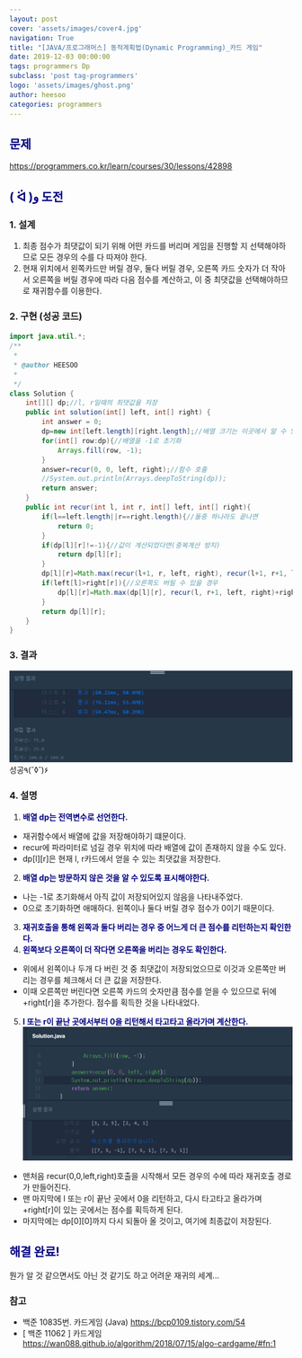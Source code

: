 ```yaml
---
layout: post
cover: 'assets/images/cover4.jpg'
navigation: True
title: "[JAVA/프로그래머스] 동적계획법(Dynamic Programming)_카드 게임"
date: 2019-12-03 00:00:00
tags: programmers Dp
subclass: 'post tag-programmers'
logo: 'assets/images/ghost.png'
author: heesoo
categories: programmers
---
```

## <span style="color:navy">문제</span>
<https://programmers.co.kr/learn/courses/30/lessons/42898>

## <span style="color:navy">( ᐛ )و 도전</span>

### 1. 설계
1. 최종 점수가 최댓값이 되기 위해 어떤 카드를 버리며 게임을 진행할 지 선택해야하므로 모든 경우의 수를 다 따져야 한다.
2. 현재 위치에서 왼쪽카드만 버릴 경우, 둘다 버릴 경우, 오른쪽 카드 숫자가 더 작아서 오른쪽을 버릴 경우에 따라 다음 점수를 계산하고, 이 중 최댓값을 선택해야하므로 재귀함수를 이용한다.


### 2. 구현 (성공 코드)
```java
import java.util.*;
/**
 *
 * @author HEESOO
 *
 */
class Solution {
    int[][] dp;//l, r일때의 최댓값을 저장
    public int solution(int[] left, int[] right) {
        int answer = 0;
        dp=new int[left.length][right.length];//배열 크기는 이곳에서 알 수 있으므로 여기서 초기화
        for(int[] row:dp){//배열을 -1로 초기화
            Arrays.fill(row, -1);
        }
        answer=recur(0, 0, left, right);//함수 호출
        //System.out.println(Arrays.deepToString(dp));
        return answer;
    }
    public int recur(int l, int r, int[] left, int[] right){
        if(l==left.length||r==right.length){//둘중 하나라도 끝나면
            return 0;
        }
        if(dp[l][r]!=-1){//값이 계산되었다면(중복계산 방지)
            return dp[l][r];
        }
        dp[l][r]=Math.max(recur(l+1, r, left, right), recur(l+1, r+1, left, right));//왼쪽만 버릴지, 둘다 버릴지 결정
        if(left[l]>right[r]){//오른쪽도 버릴 수 있을 경우
            dp[l][r]=Math.max(dp[l][r], recur(l, r+1, left, right)+right[r]);//버리는게 이득인지 확인
        }
        return dp[l][r];
    }
}
```

### 3. 결과
![실행결과](./assets/images/191203_3.PNG)
성공٩(˘◊˘)۶

### 4. 설명
1. **<span style="color:navy">배열 dp는 전역변수로 선언한다.</span>**  
- 재귀함수에서 배열에 값을 저장해야하기 떄문이다.
- recur에 파라미터로 넘길 경우 위치에 따라 배열에 값이 존재하지 않을 수도 있다.
- dp[l][r]은 현재 l, r카드에서 얻을 수 있는 최댓값을 저장한다.
2. **<span style="color:navy">배열 dp는 방문하지 않은 것을 알 수 있도록 표시해야한다.</span>**  
- 나는 -1로 초기화해서 아직 값이 저장되어있지 않음을 나타내주었다.
- 0으로 초기화하면 애매하다. 왼쪽이나 둘다 버릴 경우 점수가 0이기 때문이다.
3. **<span style="color:navy">재귀호출을 통해 왼쪽과 둘다 버리는 경우 중 어느게 더 큰 점수를 리턴하는지 확인한다.</span>**
4. **<span style="color:navy">왼쪽보다 오른쪽이 더 작다면 오른쪽을 버리는 경우도 확인한다.</span>**
- 위에서 왼쪽이나 두개 다 버린 것 중 최댓값이 저장되었으므로 이것과 오른쪽만 버리는 경우를 체크해서 더 큰 값을 저장한다.
- 이때 오른쪽만 버린다면 오른쪽 카드의 숫자만큼 점수를 얻을 수 있으므로 뒤에 +right[r]을 추가한다. 점수를 획득한 것을 나타내었다.
5. **<span style="color:navy">l 또는 r이 끝난 곳에서부터 0을 리턴해서 타고타고 올라가며 계산한다.</span>**
![실행결과](./assets/images/191203_4.PNG)
- 맨처음 recur(0,0,left,right)호출을 시작해서 모든 경우의 수에 따라 재귀호출 경로가 만들어진다.
- 맨 마지막에 l 또는 r이 끝난 곳에서 0을 리턴하고, 다시 타고타고 올라가며 +right[r]이 있는 곳에서는 점수를 획득하게 된다.
- 마지막에는 dp[0][0]까지 다시 되돌아 올 것이고, 여기에 최종값이 저장된다.

## <span style="color:navy">해결 완료!</span>
뭔가 알 것 같으면서도 아닌 것 같기도 하고 어려운 재귀의 세계...

### 참고
- 백준 10835번. 카드게임 (Java) <https://bcp0109.tistory.com/54>
- [ 백준 11062 ] 카드게임 <https://wan088.github.io/algorithm/2018/07/15/algo-cardgame/#fn:1>
